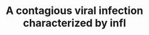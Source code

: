 ---
title: A contagious viral infection characterized by infl
longTitle: 'A contagious, viral infection characterized by inflammation of the respiratory tract, fever and muscular pain.'
tags:
- gccommon
scopeNote:
- "[[Influenza]]"
---